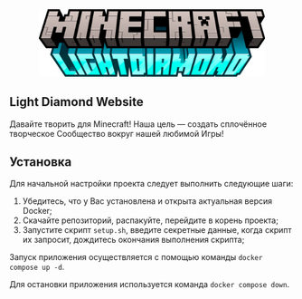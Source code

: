 <p style="text-align: center">
  <picture>
    <source media="(prefers-color-scheme: dark)" srcset="public/images/elements/light-diamond-logo.png?raw=true">
    <img alt="Light Diamond Logo" src="public/images/elements/light-diamond-logo.png" style="width: 400px; margin-top: 50px">
  </picture>
</p>

## Light Diamond Website


Давайте творить для Minecraft!
Наша цель — создать сплочённое творческое Сообщество вокруг нашей любимой Игры!

## Установка

Для начальной настройки проекта следует выполнить следующие шаги:

1. Убедитесь, что у Вас установлена и открыта актуальная версия Docker;
2. Скачайте репозиторий, распакуйте, перейдите в корень проекта;
3. Запустите скрипт `setup.sh`, введите секретные данные, когда скрипт их запросит, дождитесь окончания выполнения скрипта;

Запуск приложения осуществляется с помощью команды `docker compose up -d`.

Для остановки приложения используется команда `docker compose down`.
